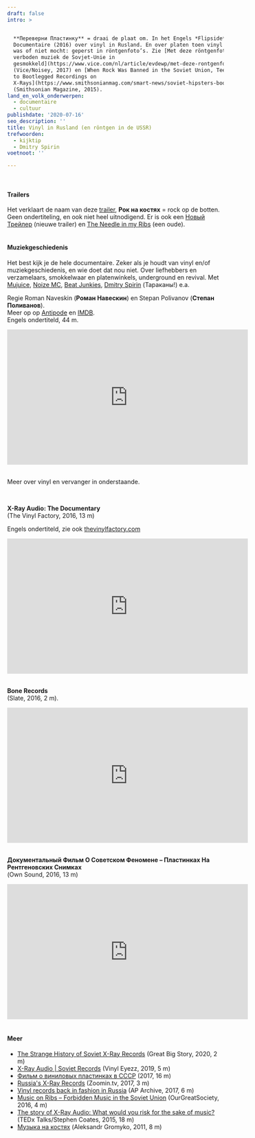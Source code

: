```yaml
---
draft: false
intro: >


  **Переверни Пластинку** = draai de plaat om. In het Engels *Flipside*.
  Documentaire (2016) over vinyl in Rusland. En over platen toen vinyl er niet
  was of niet mocht: geperst in röntgenfoto’s. Zie [Met deze röntgenfoto’s werd
  verboden muziek de Sovjet-Unie in
  gesmokkeld](https://www.vice.com/nl/article/evdewp/met-deze-rontgenfotos-werd-verboden-muziek-de-sovjet-unie-in-gesmokkeld)
  (Vice/Noisey, 2017) en [When Rock Was Banned in the Soviet Union, Teens Took
  to Bootlegged Recordings on
  X-Rays](https://www.smithsonianmag.com/smart-news/soviet-hipsters-bootlegged-banned-music-bone-records-180957505/)
  (Smithsonian Magazine, 2015). 
land_en_volk_onderwerpen:
  - documentaire
  - cultuur
publishdate: '2020-07-16'
seo_description: ''
title: Vinyl in Rusland (en röntgen in de USSR)
trefwoorden:
  - kijktip
  - Dmitry Spirin
voetnoot: ''

---
```


<br/>
 
#### Trailers
Het verklaart de naam van deze [trailer](https://www.youtube.com/watch?v=DkoQePbczAk), **Рок на костях** = rock op de botten. Geen ondertiteling, en ook niet heel uitnodigend. Er is ook een [Новый Трейлер](https://www.youtube.com/watch?v=Fk8B-DnDOMc) (nieuwe trailer) en [The Needle in my Ribs](https://youtu.be/ZGmBq5vAd_Y) (een oude).
<br/>
<br/>


#### Muziekgeschiedenis

Het best kijk je de hele documentaire. Zeker als je houdt van vinyl en/of muziekgeschiedenis, en wie doet dat nou niet. Over liefhebbers en verzamelaars, smokkelwaar en platenwinkels, underground en revival. Met [Mujuice](https://ru.wikipedia.org/wiki/Mujuice), [Noize MC](https://en.wikipedia.org/wiki/Noize_MC), [Beat Junkies](https://nl-nl.facebook.com/pg/thebeatjunkiesRU/videos/?ref=page_internal), [Dmitry Spirin](https://ru.wikipedia.org/wiki/%D0%A1%D0%BF%D0%B8%D1%80%D0%B8%D0%BD,_%D0%94%D0%BC%D0%B8%D1%82%D1%80%D0%B8%D0%B9_%D0%90%D0%BB%D0%B5%D0%BA%D1%81%D0%B0%D0%BD%D0%B4%D1%80%D0%BE%D0%B2%D0%B8%D1%87) (Тараканы!) e.a.

Regie Roman Naveskin (**Роман Навескин**) en Stepan Polivanov (**Степан Поливанов**). <br/>
Meer op op [Antipode](https://www.antipode-sales.biz/movies/flipside/) en [IMDB](https://www.imdb.com/title/tt6767130/).<br/>
Engels ondertiteld, 44 m.

<iframe width="560" height="315" src="https://www.youtube.com/embed/_T8kOWkrXZI" frameborder="0" allow="accelerometer; autoplay; encrypted-media; gyroscope; picture-in-picture" allowfullscreen></iframe>

<br/>
<br/>

Meer over vinyl en vervanger in onderstaande.

<br/>

**X-Ray Audio: The Documentary**<br/>(The Vinyl Factory, 2016, 13 m)

Engels ondertiteld, zie ook [thevinylfactory.com](https://thevinylfactory.com/films/x-ray-audio-soviet-bootleg-records-documentary/)  

<iframe width="560" height="315" src="https://www.youtube.com/embed/XMCCYnDvpJQ" frameborder="0" allow="accelerometer; autoplay; encrypted-media; gyroscope; picture-in-picture" allowfullscreen></iframe>

 <br/>
<br/>

**Bone Records** <br/>(Slate, 2016, 2 m).   

<iframe width="560" height="315" src="https://www.youtube.com/embed/UkpMEN6sM00" frameborder="0" allow="accelerometer; autoplay; encrypted-media; gyroscope; picture-in-picture" allowfullscreen></iframe>

 <br/>
<br/>

**Документальный Фильм О Советском Феномене – Пластинках На Рентгеновских Снимках**<br/>(Own Sound, 2016, 13 m) 

<iframe width="560" height="315" src="https://www.youtube.com/embed/HWGrLdP4YeE" frameborder="0" allow="accelerometer; autoplay; encrypted-media; gyroscope; picture-in-picture" allowfullscreen></iframe>

 <br/>

<br/>

#### Meer

- [The Strange History of Soviet X-Ray Records](https://youtu.be/6H13jFvdsVY) (Great Big Story, 2020, 2 m)
- [X-Ray Audio | Soviet Records](https://youtu.be/UOP118WqjEY) (Vinyl Eyezz, 2019, 5 m) <br/>
- [Фильм о виниловых пластинках в СССР](https://www.youtube.com/watch?v=G5zimEwY3wY) (2017, 16 m) <br/>
- [Russia's X-Ray Records](https://youtu.be/-q8aCMAo9mM) (Zoomin.tv, 2017, 3 m)
- [Vinyl records back in fashion in Russia](https://youtu.be/nWCP_-ip48Q) (AP Archive, 2017, 6 m)
- [Music on Ribs – Forbidden Music in the Soviet Union](https://youtu.be/6D3OVlgHGdM) (OurGreatSociety, 2016, 4 m)<br/>
- [The story of X-Ray Audio: What would you risk for the sake of music?](https://youtu.be/49aWAHqi200) (TEDx Talks/Stephen Coates, 2015, 18 m) <br/>
- [Музыка на костях](https://www.youtube.com/watch?v=G3JwBzLv-H4) (Aleksandr Gromyko, 2011, 8 m)

 



